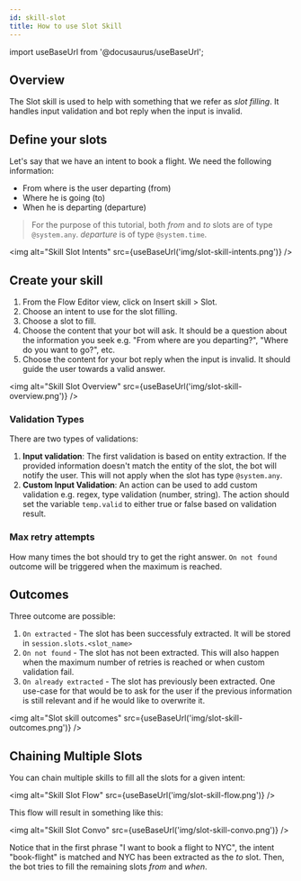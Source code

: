 ```yaml
---
id: skill-slot
title: How to use Slot Skill
---
```


import useBaseUrl from '@docusaurus/useBaseUrl';

## Overview

The Slot skill is used to help with something that we refer as _slot filling_. It handles input validation and bot reply when the input is invalid.

## Define your slots

Let's say that we have an intent to book a flight. We need the following information:

- From where is the user departing (from)
- Where he is going (to)
- When he is departing (departure)

> For the purpose of this tutorial, both _from_ and _to_ slots are of type `@system.any`. _departure_ is of type `@system.time`.

<img alt="Skill Slot Intents" src={useBaseUrl('img/slot-skill-intents.png')} />

## Create your skill

1. From the Flow Editor view, click on Insert skill > Slot.
1. Choose an intent to use for the slot filling.
1. Choose a slot to fill.
1. Choose the content that your bot will ask. It should be a question about the information you seek e.g. "From where are you departing?", "Where do you want to go?", etc.
1. Choose the content for your bot reply when the input is invalid. It should guide the user towards a valid answer.

<img alt="Skill Slot Overview" src={useBaseUrl('img/slot-skill-overview.png')} />

### Validation Types

There are two types of validations:

1. **Input validation**: The first validation is based on entity extraction. If the provided information doesn't match the entity of the slot, the bot will notify the user. This will not apply when the slot has type `@system.any`.
1. **Custom Input Validation**: An action can be used to add custom validation e.g. regex, type validation (number, string). The action should set the variable `temp.valid` to either true or false based on validation result.

### Max retry attempts

How many times the bot should try to get the right answer. `On not found` outcome will be triggered when the maximum is reached.

## Outcomes

Three outcome are possible:

1. `On extracted` - The slot has been successfuly extracted. It will be stored in `session.slots.<slot_name>`
1. `On not found` - The slot has not been extracted. This will also happen when the maximum number of retries is reached or when custom validation fail.
1. `On already extracted` - The slot has previously been extracted. One use-case for that would be to ask for the user if the previous information is still relevant and if he would like to overwrite it.

<img alt="Slot skill outcomes" src={useBaseUrl('img/slot-skill-outcomes.png')} />

## Chaining Multiple Slots

You can chain multiple skills to fill all the slots for a given intent:

<img alt="Skill Slot Flow" src={useBaseUrl('img/slot-skill-flow.png')} />

This flow will result in something like this:

<img alt="Skill Slot Convo" src={useBaseUrl('img/slot-skill-convo.png')} />

Notice that in the first phrase "I want to book a flight to NYC", the intent "book-flight" is matched and NYC has been extracted as the _to_ slot. Then, the bot tries to fill the remaining slots _from_ and _when_.
